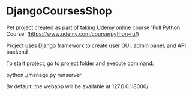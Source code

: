 # DjangoCoursesShop

Pet project created as part of taking Udemy online course 'Full Python Course' (https://www.udemy.com/course/python-ru/)

Project uses Django framework to create user GUI, admin panel, and API backend

To start project, go to project folder and execute command:

python ./manage.py runserver

By default, the webapp will be available at 127.0.0.1:8000/ 